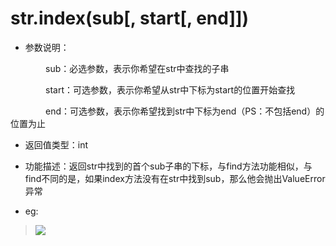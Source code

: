 # str.index(sub[, start[, end]])

- 参数说明：

&emsp;&emsp;&emsp;&emsp;sub：必选参数，表示你希望在str中查找的子串

&emsp;&emsp;&emsp;&emsp;start：可选参数，表示你希望从str中下标为start的位置开始查找

&emsp;&emsp;&emsp;&emsp;end：可选参数，表示你希望找到str中下标为end（PS：不包括end）的位置为止

- 返回值类型：int

- 功能描述：返回str中找到的首个sub子串的下标，与find方法功能相似，与find不同的是，如果index方法没有在str中找到sub，那么他会抛出ValueError异常

- eg:

>![](http://ww4.sinaimg.cn/mw690/70cc3cccgw1eriz1h4epdj20e00820tb.jpg)